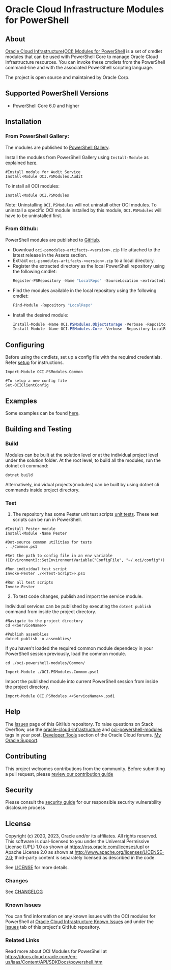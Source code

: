 # Oracle Cloud Infrastructure Modules for PowerShell

## About

[Oracle Cloud Infrastructure(OCI) Modules for PowerShell](https://docs.cloud.oracle.com/en-us/iaas/Content/API/SDKDocs/powershell.htm) is a set of cmdlet modules that can be used with PowerShell Core to manage Oracle Cloud Infrastructure resources. You can invoke these cmdlets from the PowerShell command-line and with the associated PowerShell scripting language.

The project is open source and maintained by Oracle Corp.

## Supported PowerShell Versions

- PowerShell Core 6.0 and higher

## Installation
### From PowerShell Gallery:
The modules are published to [PowerShell Gallery](https://www.powershellgallery.com/).

Install the modules from PowerShell Gallery using `Install-Module` as explained [here](https://docs.microsoft.com/en-us/powershell/module/powershellget/install-module).

```
#Install module for Audit Service
Install-Module OCI.PSModules.Audit
```

To install all OCI modules:
```
Install-Module OCI.PSModules
```
Note: Uninstalling `OCI.PSModules` will not uninstall other OCI modules. To uninstall a specific OCI module installed by this module, `OCI.PSModules` will have to be uninstalled first.

### From Github:
PowerShell modules are published to [GitHub](https://github.com/oracle/oci-powershell-modules/releases).

* Download `oci-psmodules-artifacts-<version>.zip` file attached to the latest release in the Assets section.
* Extract `oci-psmodules-artifacts-<version>.zip` to a local directory.
* Register the extracted directory as the local PowerShell repository using the following cmdlet:
    ```powershell
    Register-PSRepository -Name "LocalRepo" -SourceLocation <extractedlocation>
    ```
* Find the modules available in the local repository using the following cmdlet:
    ```powershell
    Find-Module -Repository "LocalRepo"
    ```
* Install the desired module:
    ```powershell
    Install-Module -Name OCI.PSModules.Objectstorage -Verbose -Repository LocalRepo
    Install-Module -Name OCI.PSModules.Core -Verbose -Repository LocalRepo
    ```

## Configuring

Before using the cmdlets, set up a config file with the required credentials. Refer [setup](https://docs.cloud.oracle.com/en-us/iaas/Content/API/SDKDocs/powershellgettingstarted.htm#powershellsdkgettingstarted_topic_setup) for instructions.

```
Import-Module OCI.PSModules.Common

#To setup a new config file
Set-OCIClientConfig
```

## Examples

Some examples can be found [here](/Examples).

## Building and Testing

### Build

Modules can be built at the solution level or at the individual project level under the solution folder.
At the root level, to build all the modules, run the dotnet cli command:

```
dotnet build
```

Alternatively, individual projects(modules) can be built by using dotnet cli commands inside project directory.

### Test

1. The repository has some Pester unit test scripts [unit tests](/Tests).
These test scripts can be run in PowerShell.

```
#Install Pester module
Install-Module -Name Pester

#Dot-source common utilities for tests
. ./Common.ps1

#Set the path to config file in an env variable
([Environment]::SetEnvironmentVariable("ConfigFile", "~/.oci/config"))

#Run individual test script
Invoke-Pester ./<<Test-Script>>.ps1

#Run all test scripts
Invoke-Pester
```
2. To test code changes, publish and import the service module.

Individual services can be published by executing the `dotnet publish` command from inside the project directory.
```
#Navigate to the project directory
cd <<ServiceName>>

#Publish assemblies
dotnet publish -o assemblies/
```
If you haven't loaded the required common module dependecy in your PowerShell session previously, load the common module.
```
cd ./oci-powershell-modules/Common/

Import-Module ./OCI.PSModules.Common.psd1
```

Import the published module into current PowerShell session from inside the project directory.
```
Import-Module OCI.PSModules.<<ServiceName>>.psd1
```

## Help

The [Issues](https://github.com/oracle/oci-powershell-modules/issues) page of this GitHub repository.
To raise questions on Stack Overflow, use the [oracle-cloud-infrastructure](https://stackoverflow.com/questions/tagged/oracle-cloud-infrastructure) and [oci-powershell-modules](https://stackoverflow.com/questions/tagged/oci-powershell-modules) tags in your post.
[Developer Tools](https://community.oracle.com/community/groundbreakers/oracle-cloud/cloud-infrastructure/content) section of the Oracle Cloud forums.
[My Oracle Support](https://support.oracle.com/portal/).

## Contributing

This project welcomes contributions from the community. Before submitting a pull request, please [review our contribution guide](./CONTRIBUTING.md)

## Security

Please consult the [security guide](./SECURITY.md) for our responsible security vulnerability disclosure process

## License

Copyright (c) 2020, 2023, Oracle and/or its affiliates. All rights reserved. This software is dual-licensed to you under the Universal Permissive License (UPL) 1.0 as shown at https://oss.oracle.com/licenses/upl or Apache License 2.0 as shown at http://www.apache.org/licenses/LICENSE-2.0; third-party content is separately licensed as described in the code.

See [LICENSE](https://github.com/oracle/oci-powershell-modules/blob/master/License.txt) for more details.

### Changes

See [CHANGELOG](https://github.com/oracle/oci-powershell-modules/blob/master/CHANGELOG.md)

### Known Issues

You can find information on any known issues with the OCI modules for PowerShell at [Oracle Cloud Infrastructure Known Issues](https://docs.cloud.oracle.com/en-us/iaas/Content/knownissues.htm) and under the [Issues](https://github.com/oracle/oci-powershell-modules/Issues) tab of this project's GitHub repository.

### Related Links

Read more about OCI Modules for PowerShell at https://docs.cloud.oracle.com/en-us/iaas/Content/API/SDKDocs/powershell.htm
